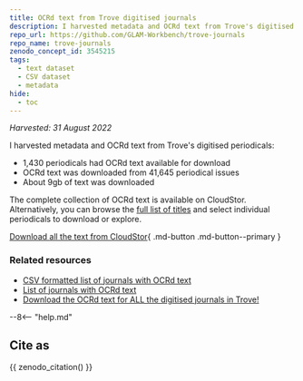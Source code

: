 ```yaml
---
title: OCRd text from Trove digitised journals
description: I harvested metadata and OCRd text from Trove's digitised periodicals. 1,430 periodicals had OCRd text available for download. OCRd text was downloaded from 41,645 periodical issues.
repo_url: https://github.com/GLAM-Workbench/trove-journals
repo_name: trove-journals
zenodo_concept_id: 3545215
tags:
  - text dataset
  - CSV dataset
  - metadata
hide:
  - toc
---
```


*Harvested: 31 August 2022*

I harvested metadata and OCRd text from Trove's digitised periodicals:

+ 1,430 periodicals had OCRd text available for download
+ OCRd text was downloaded from 41,645 periodical issues
+ About 9gb of text was downloaded

The complete collection of OCRd text is available on CloudStor. Alternatively, you can browse the [full list of titles](csv-journals-with-ocr.md) and select individual periodicals to download or explore.

[Download all the text from CloudStor](https://cloudstor.aarnet.edu.au/plus/s/QOmnqpGQCNCSC2h){ .md-button .md-button--primary }

### Related resources

* [CSV formatted list of journals with OCRd text](csv-journals-with-ocr.md)
* [List of journals with OCRd text](journals-with-ocr.md)
* [Download the OCRd text for ALL the digitised journals in Trove!](get-ocrd-text-from-all-journals.md)

--8<-- "help.md"

## Cite as

{{ zenodo_citation() }}


